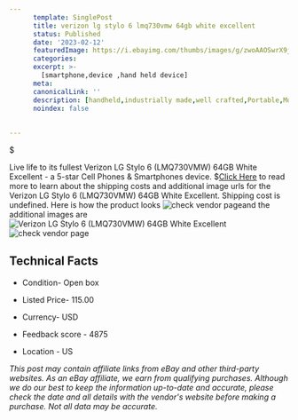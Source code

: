 ```yaml
---
      template: SinglePost
      title: verizon lg stylo 6 lmq730vmw 64gb white excellent
      status: Published
      date: '2023-02-12'
      featuredImage: https://i.ebayimg.com/thumbs/images/g/zwoAAOSwrX9jn~rx/s-l225.jpg
      categories: 
      excerpt: >-
        [smartphone,device ,hand held device]
      meta:
      canonicalLink: ''
      description: [handheld,industrially made,well crafted,Portable,Mobile,Compact,Convenient,Lightweight,Maneuverable,Man-portable,Miniature,Carriable,Hand-held,Light,Holdable,Transportable,Mobile device,Pocket-sized,On-the-go,Wireless,Cordless,Compact size,Convenient size, smartphone,device ,hand held device]
      noindex: false
      
        
---
```

$

Live life to its fullest Verizon LG Stylo 6 (LMQ730VMW) 64GB White Excellent - a 5-star Cell Phones & Smartphones device.
$[Click Here](https://www.ebay.com/itm/225360355053?hash=item3478861eed%3Ag%3AzwoAAOSwrX9jn%7Erx&mkevt=1&mkcid=1&mkrid=711-53200-19255-0&campid=%253CePNCampaignId%253E&customid=%253CreferenceId%253E&toolid=10049) to read more to learn about the shipping costs and additional image urls for the Verizon LG Stylo 6 (LMQ730VMW) 64GB White Excellent. Shipping cost is undefined. Here is how the product looks ![check vendor page](https://i.ebayimg.com/thumbs/images/g/zwoAAOSwrX9jn~rx/s-l225.jpg)and the additional images are![Verizon LG Stylo 6 (LMQ730VMW) 64GB White Excellent](https://i.ebayimg.com/images/g/zwoAAOSwrX9jn~rx/s-l960.jpg)![check vendor page](https://origin-galleryplus.ebayimg.com/ws/web/225360355053_2_0_1/225x225.jpg,https://origin-galleryplus.ebayimg.com/ws/web/225360355053_3_0_1/225x225.jpg,https://origin-galleryplus.ebayimg.com/ws/web/225360355053_4_0_1/225x225.jpg)



 ## Technical Facts 



     
      

 - Condition- Open box 


      

 - Listed Price- 115.00 


      

 - Currency- USD 


      

 - Feedback score - 4875 


      

 - Location - US 


      
      

 *_This post may contain affiliate links from eBay and other third-party websites. As an eBay affiliate, we earn from qualifying purchases. Although we do our best to keep the information up-to-date and accurate, please check the date and all details with the vendor's website before making a purchase. Not all data may be accurate._*






